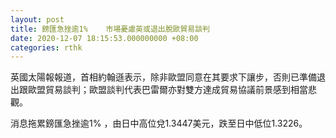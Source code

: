```yaml
---
layout: post
title: 鎊匯急挫逾1%    市場憂慮英或退出脫歐貿易談判
date: 2020-12-07 18:15:53.000000000 +08:00
categories: rthk
---
```


英國太陽報報道，首相約翰遜表示，除非歐盟同意在其要求下讓步，否則已準備退出跟歐盟貿易談判；歐盟談判代表巴雷爾亦對雙方達成貿易協議前景感到相當悲觀。

消息拖累鎊匯急挫逾1% ，由日中高位兌1.3447美元，跌至日中低位1.3226。
